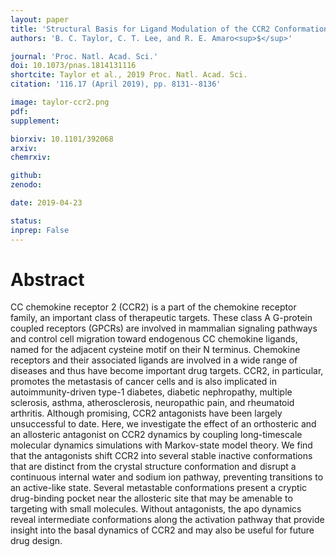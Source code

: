 ```yaml
---
layout: paper
title: 'Structural Basis for Ligand Modulation of the CCR2 Conformational Landscape'
authors: 'B. C. Taylor, C. T. Lee, and R. E. Amaro<sup>$</sup>'

journal: 'Proc. Natl. Acad. Sci.'
doi: 10.1073/pnas.1814131116
shortcite: Taylor et al., 2019 Proc. Natl. Acad. Sci.
citation: '116.17 (April 2019), pp. 8131--8136'

image: taylor-ccr2.png
pdf: 
supplement: 

biorxiv: 10.1101/392068
arxiv: 
chemrxiv: 

github: 
zenodo: 

date: 2019-04-23

status: 
inprep: False
---
```


# Abstract

CC chemokine receptor 2 (CCR2) is a part of the chemokine receptor family, an important class of therapeutic targets. These class A G-protein coupled receptors (GPCRs) are involved in mammalian signaling pathways and control cell migration toward endogenous CC chemokine ligands, named for the adjacent cysteine motif on their N terminus. Chemokine receptors and their associated ligands are involved in a wide range of diseases and thus have become important drug targets. CCR2, in particular, promotes the metastasis of cancer cells and is also implicated in autoimmunity-driven type-1 diabetes, diabetic nephropathy, multiple sclerosis, asthma, atherosclerosis, neuropathic pain, and rheumatoid arthritis. Although promising, CCR2 antagonists have been largely unsuccessful to date. Here, we investigate the effect of an orthosteric and an allosteric antagonist on CCR2 dynamics by coupling long-timescale molecular dynamics simulations with Markov-state model theory. We find that the antagonists shift CCR2 into several stable inactive conformations that are distinct from the crystal structure conformation and disrupt a continuous internal water and sodium ion pathway, preventing transitions to an active-like state. Several metastable conformations present a cryptic drug-binding pocket near the allosteric site that may be amenable to targeting with small molecules. Without antagonists, the apo dynamics reveal intermediate conformations along the activation pathway that provide insight into the basal dynamics of CCR2 and may also be useful for future drug design.
